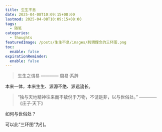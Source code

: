 ```yaml
---
title: 生生不息
date: 2025-04-08T10:09:15+08:00
lastmod: 2025-04-08T10:09:15+08:00
tags:
  - 随笔
categories:
  - thoughts
featuredImage: /posts/生生不息/images/刺猬理念的三环图.png
toc:
  enable: false
expirationReminder:
  enable: false
---
```


> 生生之谓易 ———— 周易·系辞

本来一体，本来生生、源源不绝、源远流长。

> “独与天地精神往来而不敖倪于万物，不谴是非，以与世俗处。” ————《庄子·天下》

如何与世俗处？

可以此“三环图”为引。


